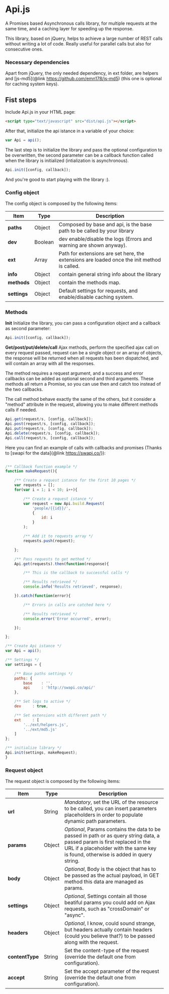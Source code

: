 # Api.js
A Promises based Asynchronous calls library, for multiple requests at the same time, and a caching layer for speeding up the response.

This library, based on jQuery, helps to achieve a large number of REST calls without writing a lot of code. Really useful for parallel calls but also for consecutive ones.

### Necessary dependencies ###
Apart from jQuery, the only needed dependency, in ext folder, are helpers and [js-md5](@link https://github.com/emn178/js-md5) (this one is optional for caching system keys).

## Fist steps ##
Include Api.js in your HTML page:

```html
<script type="text/javascript" src="dist/api.js"></script>
```

After that, initialize the api istance in a variable of your choice:

```javascript
var Api = api();
```
The last step is to initialize the library and pass the optional configuration to be overwritten, the second parameter can be a callback function called when the library is initialized (intialization is asynchronous).

```javascript
Api.init([config, callback]);
```

And you're good to start playing with the library :).

### Config object ###
The config object is composed by the following items:

Item | Type | Description
------------ | ------------- | -------------
**paths** | Object | Composed by base and api, is the base path to be called by your library
**dev** | Boolean | dev enable/disable the logs (Errors and warning are shown anyway).
**ext** | Array | Path for extensions are set here, the extensions are loaded once the init method is called.
**info**| Object| contain general string info about the library
**methods** | Object | contain the methods map.
**settings**| Object | Default settings for requests, and enable/disable caching system.

### Methods ###
**Init**
Initialize the library, you can pass a configuration object and a callback as second parameter:

```javascript
Api.init([config, callback]);
```

**Get/post/put/delete/call**
Ajax methods, perform the specified ajax call on every request passed, request can be a single object or an array of objects, the response will be returned when all requests has been dispatched, and will contain an array with all the responses.

The method requires a request argument, and a success and error callbacks can be added as optional second and third arguments. These methods all return a Promise, so you can use then and catch too instead of the two callbacks.

The call method behave exactly the same of the others, but it consider a "method" attribute in the request, allowing you to make different methods calls if needed.

```javascript
Api.get(request/s, [config, callback]);
Api.post(request/s, [config, callback]);
Api.put(request/s, [config, callback]);
Api.delete(request/s, [config, callback]);
Api.call(request/s, [config, callback]);
```
Here you can find an example of calls with callbacks and promises (Thanks to [swapi for the data]{@link https://swapi.co/}):

```javascript

/** Callback function example */
function makeRequest(){

    /** Create a request istance for the first 10 pages */
    var requests = [];
    for(var i = 1; i < 10; i++){

        /** Create a request istance */
        var request = new Api.build.Request(
            'people/{{id}}/',
            {
                id: i
            }
        );

        /** Add it to requests array */
        requests.push(request);

    };

    /** Pass requests to get method */
    Api.get(requests).then(function(response){

        /** This is the callback to successful calls */

        /** Results retrieved */
        console.info('Results retrieved', response);

    }).catch(function(error){

        /** Errors in calls are catched here */

        /** Results retrieved */
        console.error('Error occurred', error);

    });

};

/** Create Api istance */
var Api = api();

/** Settings */
var settings = {

    /** Base paths settings */
    paths: {
        base    : '',
        api     : 'http://swapi.co/api/'
    },

    /** Set logs to active */
    dev     : true,

    /** Set extensions with different path */
    ext     : [
        '../ext/helpers.js',
        '../ext/md5.js'
    ]
};

/** initialize library */
Api.init(settings, makeRequest);
}
```
### Request object ###
The request object is composed by the following items:

Item | Type | Description
------------ | ------------- | -------------
**url** | String | *Mandatory*, set the URL of the resource to be called, you can insert parameters placeholders in order to populate dynamic path parameters.
**params** | Object | *Optional*, Params contains the data to be passed in path or as query string data, a passed param is first replaced in the URL if a placeholder with the same key is found, otherwise is added in query string.
**body** | Object | *Optional*, Body is the object that has to be passed as the actual payload, in GET method this data are managed as params.
**settings** | Object | *Optional*, Settings contain all those beatiful params you could add on Ajax requests, such as "crossDomain" or "async".
**headers** | Object | *Optional*, I know, could sound strange, but headers actually contain headers (could you believe that?) to be passed along with the request.
**contentType** | String | Set the content-type of the request (override the default one from configuration).
**accept** | String | Set the accept parameter of the request (override the default one from configuration).
